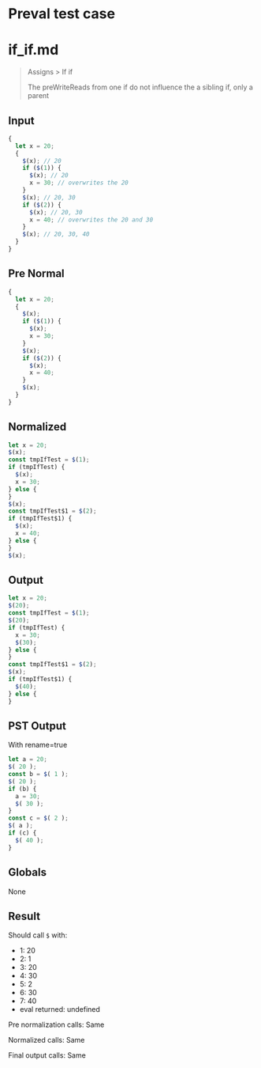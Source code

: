 # Preval test case

# if_if.md

> Assigns > If if
>
> The preWriteReads from one if do not influence the a sibling if, only a parent

## Input

`````js filename=intro
{
  let x = 20;
  {
    $(x); // 20
    if ($(1)) {
      $(x); // 20
      x = 30; // overwrites the 20
    }
    $(x); // 20, 30
    if ($(2)) {
      $(x); // 20, 30
      x = 40; // overwrites the 20 and 30
    }
    $(x); // 20, 30, 40
  }
}
`````

## Pre Normal


`````js filename=intro
{
  let x = 20;
  {
    $(x);
    if ($(1)) {
      $(x);
      x = 30;
    }
    $(x);
    if ($(2)) {
      $(x);
      x = 40;
    }
    $(x);
  }
}
`````

## Normalized


`````js filename=intro
let x = 20;
$(x);
const tmpIfTest = $(1);
if (tmpIfTest) {
  $(x);
  x = 30;
} else {
}
$(x);
const tmpIfTest$1 = $(2);
if (tmpIfTest$1) {
  $(x);
  x = 40;
} else {
}
$(x);
`````

## Output


`````js filename=intro
let x = 20;
$(20);
const tmpIfTest = $(1);
$(20);
if (tmpIfTest) {
  x = 30;
  $(30);
} else {
}
const tmpIfTest$1 = $(2);
$(x);
if (tmpIfTest$1) {
  $(40);
} else {
}
`````

## PST Output

With rename=true

`````js filename=intro
let a = 20;
$( 20 );
const b = $( 1 );
$( 20 );
if (b) {
  a = 30;
  $( 30 );
}
const c = $( 2 );
$( a );
if (c) {
  $( 40 );
}
`````

## Globals

None

## Result

Should call `$` with:
 - 1: 20
 - 2: 1
 - 3: 20
 - 4: 30
 - 5: 2
 - 6: 30
 - 7: 40
 - eval returned: undefined

Pre normalization calls: Same

Normalized calls: Same

Final output calls: Same
